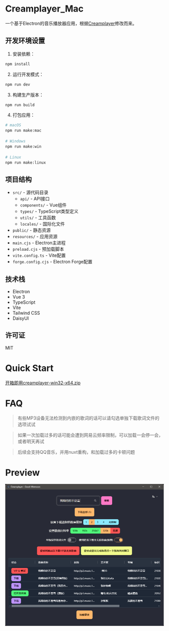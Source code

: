 # Creamplayer_Mac

一个基于Electron的音乐播放器应用，根据[Creamplayer](https://github.com/Beadd/Creamplayer)修改而来。

## 开发环境设置

1. 安装依赖：
```bash
npm install
```

2. 运行开发模式：
```bash
npm run dev
```

3. 构建生产版本：
```bash
npm run build
```

4. 打包应用：
```bash
# macOS
npm run make:mac

# Windows
npm run make:win

# Linux
npm run make:linux
```

## 项目结构

- `src/` - 源代码目录
  - `api/` - API接口
  - `components/` - Vue组件
  - `types/` - TypeScript类型定义
  - `utils/` - 工具函数
  - `locales/` - 国际化文件
- `public/` - 静态资源
- `resources/` - 应用资源
- `main.cjs` - Electron主进程
- `preload.cjs` - 预加载脚本
- `vite.config.ts` - Vite配置
- `forge.config.cjs` - Electron Forge配置

## 技术栈

- Electron
- Vue 3
- TypeScript
- Vite
- Tailwind CSS
- DaisyUI

## 许可证

MIT

# Quick Start
[开箱即用creamplayer-win32-x64.zip](https://github.com/Beadd/Creamplayer/releases)

# FAQ
> 有些MP3设备无法检测到内嵌的歌词的话可以请勾选单独下载歌词文件的选项试试

> 如果一次加载过多的话可能会遭到网易云频率限制，可以加载一会停一会，或者明天再试

> 后续会支持QQ音乐，并用nuxt重构，和加载过多的卡顿问题

# Preview
![](https://raw.githubusercontent.com/Beadd/Creamplayer/refs/heads/main/preview.png)
